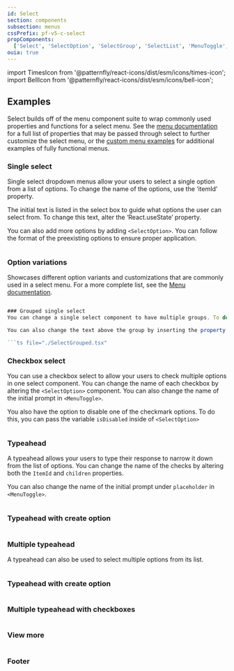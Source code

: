 ```yaml
---
id: Select
section: components
subsection: menus
cssPrefix: pf-v5-c-select
propComponents:
  ['Select', 'SelectOption', 'SelectGroup', 'SelectList', 'MenuToggle', 'SelectToggleProps', 'SelectPopperProps']
ouia: true
---
```


import TimesIcon from '@patternfly/react-icons/dist/esm/icons/times-icon';
import BellIcon from '@patternfly/react-icons/dist/esm/icons/bell-icon';

## Examples

Select builds off of the menu component suite to wrap commonly used properties and functions for a select menu. See the [menu documentation](/components/menus/menu) for a full list of properties that may be passed through select to further customize the select menu, or the [custom menu examples](/components/menus/custom-menus) for additional examples of fully functional menus.

### Single select
Single select dropdown menus allow your users to select a single option from a list of options. To change the name of the options, use the ‘itemId’ property.

The initial text is listed in the select box to guide what options the user can select from. To change this text, alter the ‘React.useState’ property.

You can also add more options by adding `<SelectOption>`. You can follow the format of the preexisting options to ensure proper application.

```ts file="./SelectBasic.tsx"

```

### Option variations

Showcases different option variants and customizations that are commonly used in a select menu. For a more complete list, see the [Menu documentation](/components/menus/menu).

```ts file="./SelectOptionVariations.tsx"

### Grouped single select
You can change a single select component to have multiple groups. To do this, you have to add the component `<SelectGroup>` and list the desired options below.

You can also change the text above the group by inserting the property `label` and the desired name of the group by altering `<SelectGroup>`.

```ts file="./SelectGrouped.tsx"

```

### Checkbox select
You can use a checkbox select to allow your users to check multiple options in one select component. You can change the name of each checkbox by altering the `<SelectOption>` component. You can also change the name of the initial prompt in `<MenuToggle>`.

You also have the option to disable one of the checkmark options. To do this, you can pass the variable `isDisabled` inside of `<SelectOption>`
```ts file="./SelectCheckbox.tsx"

```

### Typeahead
A typeahead allows your users to type their response to narrow it down from the list of options. You can change the name of the checks by altering both the `ItemId` and `children` properties.

You can also change the name of the initial prompt under `placeholder` in `<MenuToggle>`.

```ts file="./SelectTypeahead.tsx"

```

### Typeahead with create option

```ts file="./SelectTypeaheadCreatable.tsx"

```

### Multiple typeahead
A typeahead can also be used to select multiple options from its list.
```ts file="./SelectMultiTypeahead.tsx"

```

### Typeahead with create option

```ts file="./SelectMultiTypeaheadCreatable.tsx"

```

### Multiple typeahead with checkboxes

```ts file="./SelectMultiTypeaheadCheckbox.tsx"

```

### View more

```ts file="./SelectViewMore.tsx"

```

### Footer

```ts file="./SelectFooter.tsx"

```